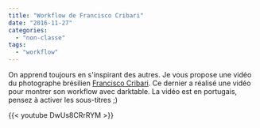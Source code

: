 ```yaml
---
title: "Workflow de Francisco Cribari"
date: "2016-11-27"
categories: 
  - "non-classe"
tags: 
  - "workflow"
---
```


On apprend toujours en s'inspirant des autres. Je vous propose une vidéo du photographe brésilien [Francisco Cribari](https://www.youtube.com/channel/UCxpnIv8WtJ3O-cIvriPeXnQ). Ce dernier a réalisé une vidéo pour montrer son workflow avec darktable. La vidéo est en portugais, pensez à activer les sous-titres ;)

{{< youtube DwUs8CRrRYM >}}
